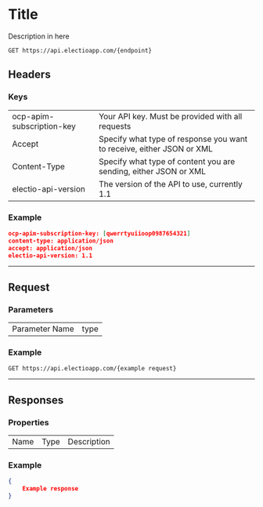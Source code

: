 # Title

Description in here

`GET https://api.electioapp.com/{endpoint}`


<div class="refcontainer">
<div class="refdivider">

## Headers

</div>
<div class="refdivider">

### Keys

<table>
    <tr>
        <td>ocp-apim-subscription-key</td>
        <td>Your API key. Must be provided with all requests</td>
    </tr>
    <tr>
        <td>Accept</td>
        <td>Specify what type of response you want to receive, either JSON or XML</td>
    </tr>
    <tr>
        <td>Content-Type</td>
        <td>Specify what type of content you are sending, either JSON or XML</td>
    </tr>
    <tr>
        <td>electio-api-version</td>
        <td>The version of the API to use, currently 1.1</td>
    </tr>
</table>

</div>
<div class="refdivider">

### Example

```json
ocp-apim-subscription-key: [qwerrtyuiioop0987654321]
content-type: application/json
accept: application/json
electio-api-version: 1.1
```

</div>
</div>

---
<div class="refcontainer">
<div class="refdivider">

## Request

</div>
<div class="refdivider">

### Parameters

<table>
    <tr>
        <td>Parameter Name</td>
        <td>type</td>
    </tr>
</table> 

</div>
<div class="refdivider">

### Example

```
GET https://api.electioapp.com/{example request}
```

</div>
</div>

---

<div class="refcontainer">
<div class="refdivider">

## Responses

</div>
<div class="refdivider">

### Properties

<table>
    <tr>
        <td>Name</td>
        <td>Type</td>
        <td>Description</td>
    </tr>
</table>    

</div>
<div class="refdivider">

### Example

```json
{
    Example response
}
```
</div>
</div>